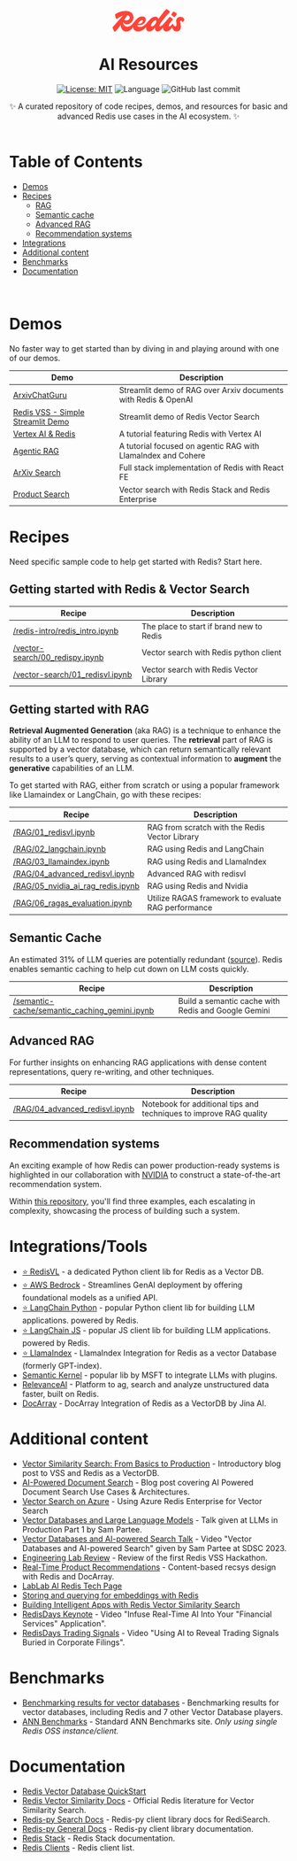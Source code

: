 <div align="center">
<div><img src="assets/redis-logo.svg" style="width: 130px"> </div>
<h1>AI Resources</h1>
<div align="center">

[![License: MIT](https://img.shields.io/badge/License-MIT-yellow.svg)](https://opensource.org/licenses/MIT)
![Language](https://img.shields.io/github/languages/top/redis-developer/redis-ai-resources)
![GitHub last commit](https://img.shields.io/github/last-commit/redis-developer/redis-ai-resources)

</div>
<div>
    ✨ A curated repository of code recipes, demos, and resources for basic and advanced Redis use cases in the AI ecosystem. ✨
</div>

<div></div>


<br>
</div>

# Table of Contents
- [Demos](#Demos)
- [Recipes](#Recipes)
    - [RAG](#getting-started-with-rag)
    - [Semantic cache](#semantic-cache)
    - [Advanced RAG](#advanced-rag)
    - [Recommendation systems](#recommendation-systems)
- [Integrations](#integrations)
- [Additional content](#additional-content)
- [Benchmarks](#benchmarks)
- [Documentation](#documentation)

<br>

# Demos
No faster way to get started than by diving in and playing around with one of our demos.

| Demo | Description |
| --- | --- |
| [ArxivChatGuru](https://github.com/redis-developer/ArxivChatGuru) | Streamlit demo of RAG over Arxiv documents with Redis & OpenAI |
| [Redis VSS - Simple Streamlit Demo](https://github.com/antonum/Redis-VSS-Streamlit) | Streamlit demo of Redis Vector Search |
| [Vertex AI & Redis](https://github.com/redis-developer/gcp-redis-llm-stack/tree/main) | A tutorial featuring Redis with Vertex AI |
| [Agentic RAG](https://github.com/redis-developer/agentic-rag) | A tutorial focused on agentic RAG with LlamaIndex and Cohere |
| [ArXiv Search](https://github.com/redis-developer/redis-arxiv-search) | Full stack implementation of Redis with React FE |
| [Product Search](https://github.com/redis-developer/redis-product-search) |  Vector search with Redis Stack and Redis Enterprise |

# Recipes

Need specific sample code to help get started with Redis? Start here.

## Getting started with Redis & Vector Search

| Recipe | Description |
| --- | --- |
| [/redis-intro/redis_intro.ipynb](python-recipes/redis-intro/redis_intro.ipynb) | The place to start if brand new to Redis |
| [/vector-search/00_redispy.ipynb](python-recipes/vector-search/00_redispy.ipynb) | Vector search with Redis python client |
| [/vector-search/01_redisvl.ipynb](python-recipes/vector-search/01_redisvl.ipynb) | Vector search with Redis Vector Library |

## Getting started with RAG

**Retrieval Augmented Generation** (aka RAG) is a technique to enhance the ability of an LLM to respond to user queries. The **retrieval** part of RAG is supported by a vector database, which can return semantically relevant results to a user’s query, serving as contextual information to **augment** the **generative** capabilities of an LLM.

To get started with RAG, either from scratch or using a popular framework like Llamaindex or LangChain, go with these recipes:

| Recipe | Description |
| --- | --- |
| [/RAG/01_redisvl.ipynb](python-recipes/RAG/01_redisvl.ipynb) | RAG from scratch with the Redis Vector Library |
| [/RAG/02_langchain.ipynb](python-recipes/RAG/02_langchain.ipynb) | RAG using Redis and LangChain |
| [/RAG/03_llamaindex.ipynb](python-recipes/RAG/03_llamaindex.ipynb) | RAG using Redis and LlamaIndex |
| [/RAG/04_advanced_redisvl.ipynb](python-recipes/RAG/04_advanced_redisvl.ipynb) | Advanced RAG with redisvl |
| [/RAG/05_nvidia_ai_rag_redis.ipynb](python-recipes/RAG/05_nvidia_ai_rag_redis.ipynb) | RAG using Redis and Nvidia |
| [/RAG/06_ragas_evaluation.ipynb](python-recipes/RAG/06_ragas_evaluation.ipynb) | Utilize RAGAS framework to evaluate RAG performance |


## Semantic Cache
An estimated 31% of LLM queries are potentially redundant ([source](https://arxiv.org/pdf/2403.02694)). Redis enables semantic caching to help cut down on LLM costs quickly.

| Recipe | Description |
| --- | --- |
| [/semantic-cache/semantic_caching_gemini.ipynb](python-recipes/semantic-cache/semantic_caching_gemini.ipynb) | Build a semantic cache with Redis and Google Gemini |

## Advanced RAG
For further insights on enhancing RAG applications with dense content representations, query re-writing, and other techniques.

| Recipe | Description |
| --- | --- |
[/RAG/04_advanced_redisvl.ipynb](python-recipes/RAG/04_advanced_redisvl.ipynb) | Notebook for additional tips and techniques to improve RAG quality |

## Recommendation systems

An exciting example of how Redis can power production-ready systems is highlighted in our collaboration with [NVIDIA](https://developer.nvidia.com/blog/offline-to-online-feature-storage-for-real-time-recommendation-systems-with-nvidia-merlin/) to construct a state-of-the-art recommendation system.

Within [this repository](https://github.com/redis-developer/redis-nvidia-recsys), you'll find three examples, each escalating in complexity, showcasing the process of building such a system.


# Integrations/Tools
- [⭐ RedisVL](https://github.com/redis/redis-vl-python) - a dedicated Python client lib for Redis as a Vector DB.
- [⭐ AWS Bedrock](https://redis.io/docs/latest/integrate/amazon-bedrock/) - Streamlines GenAI deployment by offering foundational models as a unified API.
- [⭐ LangChain Python](https://github.com/langchain-ai/langchain) - popular Python client lib for building LLM applications.
powered by Redis.
- [⭐ LangChain JS](https://github.com/langchain-ai/langchainjs) - popular JS client lib for building LLM applications.
powered by Redis.
- [⭐ LlamaIndex](https://gpt-index.readthedocs.io/en/latest/examples/vector_stores/RedisIndexDemo.html) - LlamaIndex Integration for Redis as a vector Database (formerly GPT-index).
- [Semantic Kernel](https://github.com/microsoft/semantic-kernel/tree/main) - popular lib by MSFT to integrate LLMs with plugins.
- [RelevanceAI](https://relevance.ai/) - Platform to ag, search and analyze unstructured data faster, built on Redis.
- [DocArray](https://docs.docarray.org/user_guide/storing/index_redis/) - DocArray Integration of Redis as a VectorDB by Jina AI.


# Additional content
- [Vector Similarity Search: From Basics to Production](https://mlops.community/vector-similarity-search-from-basics-to-production/) - Introductory blog post to VSS and Redis as a VectorDB.
- [AI-Powered Document Search](https://datasciencedojo.com/blog/ai-powered-document-search/) - Blog post covering AI Powered Document Search Use Cases & Architectures.
- [Vector Search on Azure](https://techcommunity.microsoft.com/t5/azure-developer-community-blog/vector-similarity-search-with-azure-cache-for-redis-enterprise/ba-p/3822059) - Using Azure Redis Enterprise for Vector Search
- [Vector Databases and Large Language Models](https://youtu.be/GJDN8u3Y-T4) - Talk given at LLMs in Production Part 1 by Sam Partee.
- [Vector Databases and AI-powered Search Talk](https://www.youtube.com/watch?v=g2bNHLeKlAg) - Video "Vector Databases and AI-powered Search" given by Sam Partee at SDSC 2023.
- [Engineering Lab Review](https://mlops.community/redis-vector-search-engineering-lab-review/) - Review of the first Redis VSS Hackathon.
- [Real-Time Product Recommendations](https://jina.ai/news/real-time-product-recommendation-using-redis-and-docarray/) - Content-based recsys design with Redis and DocArray.
- [LabLab AI Redis Tech Page](https://lablab.ai/tech/redis)
- [Storing and querying for embeddings with Redis](https://blog.baeke.info/2023/03/21/storing-and-querying-for-embeddings-with-redis/)
- [Building Intelligent Apps with Redis Vector Similarity Search](https://redis.com/blog/build-intelligent-apps-redis-vector-similarity-search/)
- [RedisDays Keynote](https://www.youtube.com/watch?v=EEIBTEpb2LI) - Video "Infuse Real-Time AI Into Your "Financial Services" Application".
- [RedisDays Trading Signals](https://www.youtube.com/watch?v=_Lrbesg4DhY) - Video "Using AI to Reveal Trading Signals Buried in Corporate Filings".

# Benchmarks
- [Benchmarking results for vector databases](https://redis.io/blog/benchmarking-results-for-vector-databases/) - Benchmarking results for vector databases, including Redis and 7 other Vector Database players.
- [ANN Benchmarks](https://ann-benchmarks.com) - Standard ANN Benchmarks site. *Only using single Redis OSS instance/client.*

# Documentation
- [Redis Vector Database QuickStart](https://redis.io/docs/get-started/vector-database/)
- [Redis Vector Similarity Docs](https://redis.io/docs/interact/search-and-query/advanced-concepts/vectors/) - Official Redis literature for Vector Similarity Search.
- [Redis-py Search Docs](https://redis.readthedocs.io/en/latest/redismodules.html#redisearch-commands) - Redis-py client library docs for RediSearch.
- [Redis-py General Docs](https://redis.readthedocs.io/en/latest/) - Redis-py client library documentation.
- [Redis Stack](https://redis.io/docs/stack/) - Redis Stack documentation.
- [Redis Clients](https://redis.io/docs/clients/) - Redis client list.
